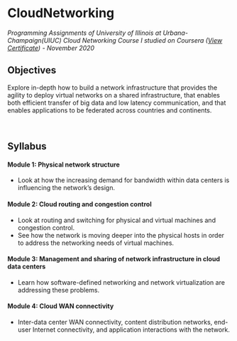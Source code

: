 # CloudNetworking

*Programming Assignments of University of Illinois at Urbana-Champaign(UIUC) Cloud Networking Course I studied on Coursera ([View Certificate](https://www.coursera.org/account/accomplishments/verify/4B59GYMW5GW8)) - November 2020*

## Objectives

Explore in-depth how to build a network infrastructure that provides the agility to deploy virtual networks on a shared infrastructure, that enables both efficient transfer of big data and low latency communication, and that enables applications to be federated across countries and continents.

<br>

## Syllabus

#### Module 1: Physical network structure
- Look at how the increasing demand for bandwidth within data centers is influencing the network’s design.

#### Module 2: Cloud routing and congestion control
- Look at routing and switching for physical and virtual machines and congestion control.
- See how the network is moving deeper into the physical hosts in order to address the networking needs of virtual machines. 

#### Module 3: Management and sharing of network infrastructure in cloud data centers
- Learn how software-defined networking and network virtualization are addressing these problems.

#### Module 4: Cloud WAN connectivity
- Inter-data center WAN connectivity, content distribution networks, end-user Internet connectivity, and application interactions with the network.

